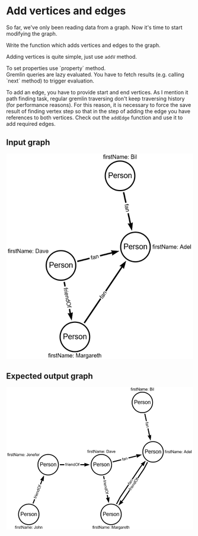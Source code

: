 # Add vertices and edges

So far, we've only been reading data from a graph.
Now it's time to start modifying the graph.

Write the function which adds vertices and edges to the graph.

Adding vertices is quite simple, just use `addV` method.

<div class="hint">To set properties use `property` method.</div>

<div class="hint">Gremlin queries are lazy evaluated. You have to fetch results (e.g. calling `next` method) to trigger evaluation.</div>

To add an edge, you have to provide start and end vertices.
As I mention it path finding task, regular gremlin traversing don't keep traversing history (for performance reasons).
For this reason, it is necessary to force the save result of finding vertex step so that in the step of adding the edge you have references to both vertices.
Check out the `addEdge` function and use it to add required edges.

## Input graph

![Data graph](../resources/dataGraph.png)

## Expected output graph

![Data graph](../resources/task1_result_graph.png)
